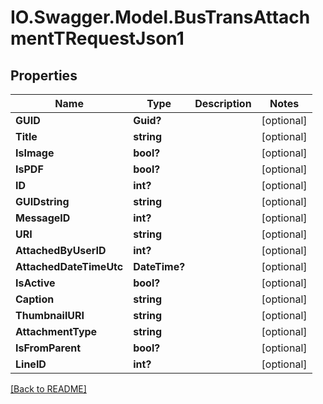 # IO.Swagger.Model.BusTransAttachmentTRequestJson1
## Properties

Name | Type | Description | Notes
------------ | ------------- | ------------- | -------------
**GUID** | **Guid?** |  | [optional] 
**Title** | **string** |  | [optional] 
**IsImage** | **bool?** |  | [optional] 
**IsPDF** | **bool?** |  | [optional] 
**ID** | **int?** |  | [optional] 
**GUIDstring** | **string** |  | [optional] 
**MessageID** | **int?** |  | [optional] 
**URI** | **string** |  | [optional] 
**AttachedByUserID** | **int?** |  | [optional] 
**AttachedDateTimeUtc** | **DateTime?** |  | [optional] 
**IsActive** | **bool?** |  | [optional] 
**Caption** | **string** |  | [optional] 
**ThumbnailURI** | **string** |  | [optional] 
**AttachmentType** | **string** |  | [optional] 
**IsFromParent** | **bool?** |  | [optional] 
**LineID** | **int?** |  | [optional] 

 [[Back to README]](../README.md)

